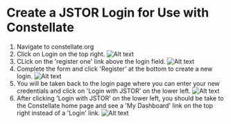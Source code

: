 # Create a JSTOR Login for Use with Constellate

1. Navigate to constellate.org
2. Click on Login on the top right.
![Alt text](/images/Screenshot-1.jpg?raw=true "Constellate Home Screen")
3. CLick on the 'register one' link above the login field.
![Alt text](/images/Screenshot-2.jpg?raw=true "JSTOR Login Screen")
4. Complete the form and click 'Register' at the bottom to create a new login.
![Alt text](/images/Screenshot-3.jpg?raw=true "New Login Form")
5. You will be taken back to the login page where you can enter your new credentials and click on 'Login with JSTOR' on the lower left.
![Alt text](/images/Screenshot-4.jpg?raw=true "Constellate Login Screen")
6. After clicking 'Login with JSTOR' on the lower left, you should be take to the Constellate home page and see a 'My Dashboard' link on the top right instead of a 'Login' link.
![Alt text](/images/Screenshot-5.jpg?raw=true "Constellate Home Screen Logged In")


